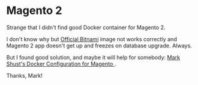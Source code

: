 # Magento 2

Strange that I didn't find good Docker container for Magento 2.

I don't know why but [Official Bitnami](https://hub.docker.com/r/bitnami/magento/#!) image not works correctly and Magento 2 app doesn't get up and freezes on database upgrade. Always.

But I found good solution, and maybe it will help for somebody: [Mark Shust's Docker Configuration for Magento ](https://github.com/markshust/docker-magento).

Thanks, Mark!
